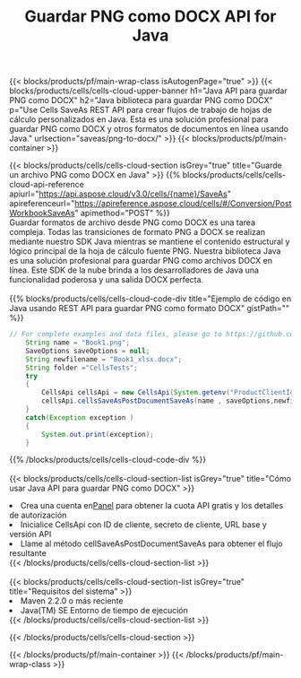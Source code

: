 ﻿---
title:  Guardar PNG como DOCX API for Java
description:  API y SDK en la nube para Microsoft Excel y OpenOffice Calc. Convierta la hoja de cálculo a otro archivo de formato.
url: /es/java/saveas/png-to-docx/
---
{{< blocks/products/pf/main-wrap-class isAutogenPage="true" >}}
{{< blocks/products/cells/cells-cloud-upper-banner h1="Java API para guardar PNG como DOCX" h2="Java biblioteca para guardar PNG como DOCX" p="Use Cells SaveAs REST API para crear flujos de trabajo de hojas de cálculo personalizados en Java. Esta es una solución profesional para guardar PNG como DOCX y otros formatos de documentos en línea usando Java." urlsection="saveas/png-to-docx/" >}}
{{< blocks/products/pf/main-container >}}

{{< blocks/products/cells/cells-cloud-section isGrey="true" title="Guarde un archivo PNG como DOCX en Java" >}}
{{% blocks/products/cells/cells-cloud-api-reference apiurl="https://api.aspose.cloud/v3.0/cells/{name}/SaveAs" apireferenceurl="https://apireference.aspose.cloud/cells/#/Conversion/PostWorkbookSaveAs" apimethod="POST" %}}
<br/>
Guardar formatos de archivo desde PNG como DOCX es una tarea compleja. Todas las transiciones de formato PNG a DOCX se realizan mediante nuestro SDK Java mientras se mantiene el contenido estructural y lógico principal de la hoja de cálculo fuente PNG. Nuestra biblioteca Java es una solución profesional para guardar PNG como archivos DOCX en línea. Este SDK de la nube brinda a los desarrolladores de Java una funcionalidad poderosa y una salida DOCX perfecta.
<br/>
<br/>
{{% blocks/products/cells/cells-cloud-code-div title="Ejemplo de código en Java usando REST API para guardar PNG como formato DOCX" gistPath="" %}}
  
```java
// For complete examples and data files, please go to https://github.com/aspose-cells-cloud/aspose-cells-cloud-java/
    String name = "Book1.png";
    SaveOptions saveOptions = null;
    String newfilename = "Book1_xlsx.docx";
    String folder ="CellsTests";
    try 
    {
        CellsApi cellsApi = new CellsApi(System.getenv("ProductClientId"), System.getenv("ProductClientSecret"));
        cellsApi.cellsSaveAsPostDocumentSaveAs(name , saveOptions,newfilename,false,false,folder,null,null,null,true);                       
    }
    catch(Exception exception )
    {
        System.out.print(exception);
    }
```
  
{{% /blocks/products/cells/cells-cloud-code-div %}}
<br/>
<br/>
{{< blocks/products/cells/cells-cloud-section-list isGrey="true" title="Cómo usar Java API para guardar PNG como DOCX" >}}
<li> Crea una cuenta en<a href="https://dashboard.aspose.cloud/">Panel</a> para obtener la cuota API gratis y los detalles de autorización</li>
<li>Inicialice CellsApi con ID de cliente, secreto de cliente, URL base y versión API</li>
<li>Llame al método cellSaveAsPostDocumentSaveAs para obtener el flujo resultante</li>
{{< /blocks/products/cells/cells-cloud-section-list >}}
<br/>
<br/>
{{< blocks/products/cells/cells-cloud-section-list isGrey="true" title="Requisitos del sistema" >}}
<li>Maven 2.2.0 o más reciente</li>
<li>Java(TM) SE Entorno de tiempo de ejecución</li>
{{< /blocks/products/cells/cells-cloud-section-list >}}

{{< /blocks/products/cells/cells-cloud-section >}}

{{< /blocks/products/pf/main-container >}}
{{< /blocks/products/pf/main-wrap-class >}}
